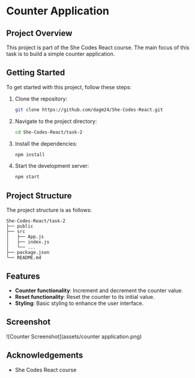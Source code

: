 # Counter Application

## Project Overview
This project is part of the She Codes React course. The main focus of this task is to build a simple counter application.

## Getting Started

To get started with this project, follow these steps:

1. Clone the repository:
    ```bash
    git clone https://github.com/dagm24/She-Codes-React.git
    ```
2. Navigate to the project directory:
    ```bash
    cd She-Codes-React/task-2
    ```
3. Install the dependencies:
    ```bash
    npm install
    ```
4. Start the development server:
    ```bash
    npm start
    ```

## Project Structure

The project structure is as follows:

```
She-Codes-React/task-2
├── public
├── src
│   ├── App.js
│   ├── index.js
│   └── ...
├── package.json
└── README.md
```

## Features

- **Counter functionality**: Increment and decrement the counter value.
- **Reset functionality**: Reset the counter to its initial value.
- **Styling**: Basic styling to enhance the user interface.

## Screenshot

![Counter Screenshot](assets/counter application.png)


## Acknowledgements

- She Codes React course
